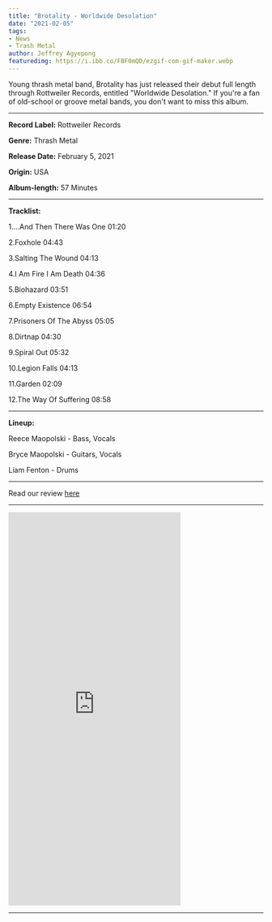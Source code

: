 ```yaml
---
title: "Brotality - Worldwide Desolation"
date: "2021-02-05"
tags:
- News
- Trash Metal
author: Jeffrey Agyepong
featuredimg: https://i.ibb.co/FBF0mQD/ezgif-com-gif-maker.webp
---
```


Young thrash metal band, Brotality has just released their debut full length through Rottweiler Records, entitled "Worldwide Desolation." If you're a fan of old-school or groove metal bands, you don't want to miss this album.

<hr>

**Record Label:** Rottweiler Records


**Genre:** Thrash Metal

**Release Date:** February 5, 2021

**Origin:** USA

**Album-length:** 57 Minutes

<hr>


**Tracklist:**

1....And Then There Was One 01:20 

2.Foxhole 04:43 

3.Salting The Wound 04:13 

4.I Am Fire I Am Death 04:36

5.Biohazard 03:51

6.Empty Existence 06:54

7.Prisoners Of The Abyss 05:05

8.Dirtnap 04:30

9.Spiral Out 05:32

10.Legion Falls 04:13

11.Garden 02:09

12.The Way Of Suffering 08:58

<hr>

**Lineup:**

Reece Maopolski - Bass, Vocals 

Bryce Maopolski - Guitars, Vocals 

Liam Fenton - Drums 

<hr>

Read our review [here](https://beyondthegravemusic.com/2021/02/05/review-brotality-worldwide-desolation/)

<hr>

<iframe style="border: 0; width: 340px; height: 776px;" src="https://bandcamp.com/EmbeddedPlayer/album=2830097946/size=large/bgcol=ffffff/linkcol=0687f5/transparent=true/" seamless><a href="https://brotality.bandcamp.com/album/worldwide-desolation">Worldwide Desolation by Brotality</a></iframe>

<hr>

